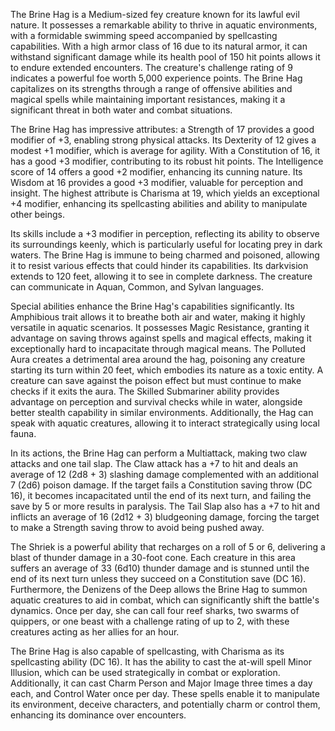 The Brine Hag is a Medium-sized fey creature known for its lawful evil nature. It possesses a remarkable ability to thrive in aquatic environments, with a formidable swimming speed accompanied by spellcasting capabilities. With a high armor class of 16 due to its natural armor, it can withstand significant damage while its health pool of 150 hit points allows it to endure extended encounters. The creature's challenge rating of 9 indicates a powerful foe worth 5,000 experience points. The Brine Hag capitalizes on its strengths through a range of offensive abilities and magical spells while maintaining important resistances, making it a significant threat in both water and combat situations.

The Brine Hag has impressive attributes: a Strength of 17 provides a good modifier of +3, enabling strong physical attacks. Its Dexterity of 12 gives a modest +1 modifier, which is average for agility. With a Constitution of 16, it has a good +3 modifier, contributing to its robust hit points. The Intelligence score of 14 offers a good +2 modifier, enhancing its cunning nature. Its Wisdom at 16 provides a good +3 modifier, valuable for perception and insight. The highest attribute is Charisma at 19, which yields an exceptional +4 modifier, enhancing its spellcasting abilities and ability to manipulate other beings.

Its skills include a +3 modifier in perception, reflecting its ability to observe its surroundings keenly, which is particularly useful for locating prey in dark waters. The Brine Hag is immune to being charmed and poisoned, allowing it to resist various effects that could hinder its capabilities. Its darkvision extends to 120 feet, allowing it to see in complete darkness. The creature can communicate in Aquan, Common, and Sylvan languages.

Special abilities enhance the Brine Hag's capabilities significantly. Its Amphibious trait allows it to breathe both air and water, making it highly versatile in aquatic scenarios. It possesses Magic Resistance, granting it advantage on saving throws against spells and magical effects, making it exceptionally hard to incapacitate through magical means. The Polluted Aura creates a detrimental area around the hag, poisoning any creature starting its turn within 20 feet, which embodies its nature as a toxic entity. A creature can save against the poison effect but must continue to make checks if it exits the aura. The Skilled Submariner ability provides advantage on perception and survival checks while in water, alongside better stealth capability in similar environments. Additionally, the Hag can speak with aquatic creatures, allowing it to interact strategically using local fauna.

In its actions, the Brine Hag can perform a Multiattack, making two claw attacks and one tail slap. The Claw attack has a +7 to hit and deals an average of 12 (2d8 + 3) slashing damage complemented with an additional 7 (2d6) poison damage. If the target fails a Constitution saving throw (DC 16), it becomes incapacitated until the end of its next turn, and failing the save by 5 or more results in paralysis. The Tail Slap also has a +7 to hit and inflicts an average of 16 (2d12 + 3) bludgeoning damage, forcing the target to make a Strength saving throw to avoid being pushed away. 

The Shriek is a powerful ability that recharges on a roll of 5 or 6, delivering a blast of thunder damage in a 30-foot cone. Each creature in this area suffers an average of 33 (6d10) thunder damage and is stunned until the end of its next turn unless they succeed on a Constitution save (DC 16). Furthermore, the Denizens of the Deep allows the Brine Hag to summon aquatic creatures to aid in combat, which can significantly shift the battle's dynamics. Once per day, she can call four reef sharks, two swarms of quippers, or one beast with a challenge rating of up to 2, with these creatures acting as her allies for an hour.

The Brine Hag is also capable of spellcasting, with Charisma as its spellcasting ability (DC 16). It has the ability to cast the at-will spell Minor Illusion, which can be used strategically in combat or exploration. Additionally, it can cast Charm Person and Major Image three times a day each, and Control Water once per day. These spells enable it to manipulate its environment, deceive characters, and potentially charm or control them, enhancing its dominance over encounters.